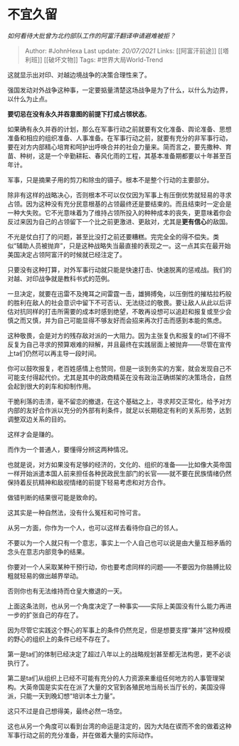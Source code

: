 # 不宜久留
*如何看待大批曾为北约部队工作的阿富汗翻译申请避难被拒？*

> Author: #JohnHexa 
Last update: *20/07/2021* 
Links: [[阿富汗前途]] [[塔利班]] [[破坏文物]]
Tags: #世界大局World-Trend 
  



这就显示出对印、对越边境战争的决策合理性来了。

强国发动对外战争这种事，一定要掂量清楚这场战争是为了什么，以什么为边界，以什么为止点。

**要切忌在没有永久并吞意图的前提下打成占领状态**。

如果确有永久并吞的计划，那么在军事行动之前就要有文化准备、舆论准备、思想准备和相应的组织准备、人事准备。在军事行动之前，就要有充分的非军事行动，要在对方内部精心培育和呵护出呼唤合并的社会力量来。简而言之，要先撒种、育苗、种树，这是一个辛勤耕耘、春风化雨的工程，其基本准备期都要以十年甚至百年计。

军事，只是摘果子用的剪刀和除虫的镊子。根本不是整个行动的主要部分。

除非有这样的战略决心，否则根本不可以仅仅因为军事上有压倒优势就轻易的寻求占领。因为这种没有充分民意根基的占领最终还是要结束的。而且结束时一定会是一种大失败。它不光意味着为了维持占领所投入的种种成本的丧失，更意味着你会反过来因为自己的占领留下一个比之前更激进、更敌对，尤其是**更有信心**的敌国。

不光是仗白打了的问题，甚至比没打之前还要糟糕。完完全全的得不偿失。类似“辅助人员被抛弃”，只是这种战略失当最直接的表现之一。这一点其实在最开始美国决定占领阿富汗的时候就已经注定了。

只要没有这种打算，对外军事行动就只能是快速打击、快速脱离的惩戒战。我们的对越、对印战争就是教科书式的范例。

一旦决定，就要在迅雷不及掩耳之间雷霆一击，雄狮搏兔，以压倒性的摧枯拉朽般的胜利在敌人的社会意识中留下不可否认、无法绕过的敬畏。要让敌人从此以后评估对抗同样的打击所需要的成本时感到绝望，不敢再设想可以追赶和报复或至少会慎之而又慎，并为自己可能显得不够友好而会招来再次打击而感到本能的焦虑。

这种敬畏，会是对方的残存敌对派的一大阻力。因为主张复仇和报复的ta们不得不反复为自己寻求的预算艰难的辩解，并且最终在实践层面上被抛弃——尽管在宣传上ta们仍然可以再主导一段时间。

你可以鼓吹报复，老百姓感情上也赞同，但是一谈到务实的方案，就会发现自己不可能支付得起代价。尤其是其中的政商精英在没有政治正确绑架的决策场合，自然会起到很大的刹车和抑制作用。

干脆利落的击溃，毫不留恋的撤退，在这个基础之上，寻求邦交正常化，给予对方内部的友好合作派以充分的外部有利条件，就足以长期稳定有利的关系形势，达到调整双边关系的目的。

这样才会是赚的。

  

而作为一个普通人，要懂得分辨这两种情况。

也就是说，对方如果没有足够的经济的，文化的、组织的准备——比如像大英帝国一样开始派遣本国人前来担任各种民政民生部门的长官——就不要在民族情绪仍然保持着反抗精神和敌视情绪的前提下轻易考虑和对方合作。

做错判断的结果很可能是致命的。

这其实是一种自然法，没有什么冤枉和可怜可言。

从另一方面，你作为一个人，也可以这样去看待你自己的邻人。

不要以为一个人就只有一个意志，事实上一个人自己也可以说是由大量互相矛盾的念头在意志内部竞争的结果。

你要对一个人采取某种干预行动，你也要考虑同样的问题——不要因为你胳膊比较粗就轻易的做出越界举动。

否则你也有无法维持而仓皇大撤退的一天。

  

  

上面这条法则，也从另一个角度决定了一种事实——实际上美国没有什么能力再进一步的扩张自己的存在了。

因为尽管它实践这个野心的军事上的条件仍然充足，但是想要支撑“兼并”这种规模的野心的组织上的条件已经不存在了。

第一是ta们的体制已经决定了超过八年以上的战略规划甚至都无法构思，更不必谈执行了。

第二是ta们从组织上已经不可能有充分的人力资源来重组任何地方的人事管理架构。大英帝国是实实在在派了大量的文官到各殖民地当局长当厅长的，美国没得派，只能一天到晚幻想“培训本土力量”。

这只不过是自己想得美，最终必然一场空。

这也从另一个角度可以看到台湾的命运是注定的，因为大陆在锲而不舍的做着这种军事行动之前的充分准备，并在做着大量的实际动作。